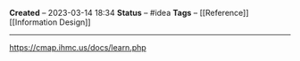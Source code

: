 **Created** – 2023-03-14 18:34
**Status** – #idea
**Tags** – [[Reference]] [[Information Design]]

---

https://cmap.ihmc.us/docs/learn.php